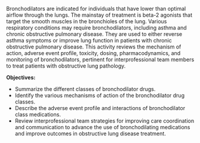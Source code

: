 Bronchodilators are indicated for individuals that have lower than optimal airflow through the lungs. The mainstay of treatment is beta-2 agonists that target the smooth muscles in the bronchioles of the lung. Various respiratory conditions may require bronchodilators, including asthma and chronic obstructive pulmonary disease. They are used to either reverse asthma symptoms or improve lung function in patients with chronic obstructive pulmonary disease. This activity reviews the mechanism of action, adverse event profile, toxicity, dosing, pharmacodynamics, and monitoring of bronchodilators, pertinent for interprofessional team members to treat patients with obstructive lung pathology.

**Objectives:**
- Summarize the different classes of bronchodilator drugs.
- Identify the various mechanisms of action of the bronchodilator drug classes.
- Describe the adverse event profile and interactions of bronchodilator class medications.
- Review interprofessional team strategies for improving care coordination and communication to advance the use of bronchodilating medications and improve outcomes in obstructive lung disease treatment.